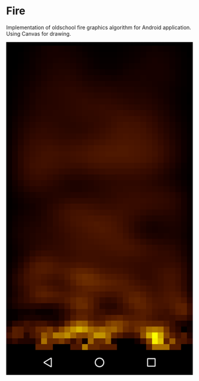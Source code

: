 # Fire
Implementation of oldschool fire graphics algorithm for Android application.
Using Canvas for drawing.

![Screenshot](docs/Screenshot_01.png)